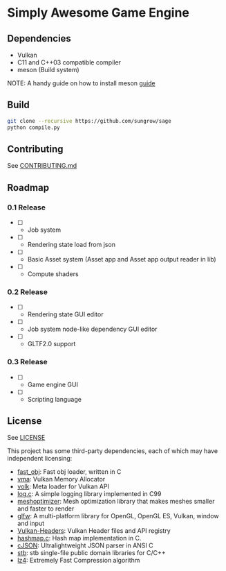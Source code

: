 # Simply Awesome Game Engine

## Dependencies

- Vulkan
- C11 and C++03 compatible compiler
- meson (Build system)

NOTE: A handy guide on how to install meson [guide](https://mesonbuild.com/Quick-guide.html)

## Build

```sh
git clone --recursive https://github.com/sungrow/sage
python compile.py
```

## Contributing

See [CONTRIBUTING.md](CONTRIBUTING.md)

## Roadmap

### 0.1 Release

* [ ] - Job system
* [ ] - Rendering state load from json 
* [ ] - Basic Asset system (Asset app and Asset app output reader in lib)
* [ ] - Compute shaders <!-- Wow. I still haven't implemented them. -->

### 0.2 Release

* [ ] - Rendering state GUI editor
* [ ] - Job system node-like dependency GUI editor
* [ ] - GLTF2.0 support

### 0.3 Release

* [ ] - Game engine GUI
* [ ] - Scripting language

## License

See [LICENSE](LICENSE)

This project has some third-party dependencies, each of which may have independent licensing:

- [fast_obj](https://github.com/thisistherk/fast_obj): Fast obj loader, written in C
- [vma](https://github.com/GPUOpen-LibrariesAndSDKs/VulkanMemoryAllocator): Vulkan Memory Allocator
- [volk](https://github.com/zeux/volk): Meta loader for Vulkan API
- [log.c](https://github.com/rxi/log.c): A simple logging library implemented in C99 
- [meshoptimizer](https://github.com/zeux/meshoptimizer): Mesh optimization library that makes meshes smaller and faster to render
- [glfw](https://github.com/glfw/glfw): A multi-platform library for OpenGL, OpenGL ES, Vulkan, window and input 
- [Vulkan-Headers](https://github.com/KhronosGroup/Vulkan-Headers): Vulkan Header files and API registry 
- [hashmap.c](https://github.com/tidwall/hashmap.c): Hash map implementation in C.
- [cJSON](https://github.com/DaveGamble/cJSON): Ultralightweight JSON parser in ANSI C 
- [stb](https://github.com/nothings/stb): stb single-file public domain libraries for C/C++
- [lz4](https://github.com/lz4/lz4): Extremely Fast Compression algorithm

